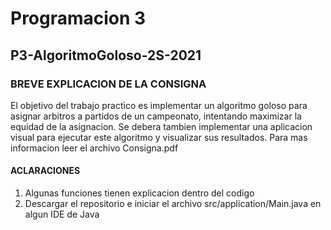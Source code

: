# Programacion 3

## P3-AlgoritmoGoloso-2S-2021

### BREVE EXPLICACION DE LA CONSIGNA
El objetivo del trabajo practico es implementar un algoritmo goloso para asignar arbitros
a partidos de un campeonato, intentando maximizar la equidad de la asignacion. Se debera 
tambien implementar una aplicacion visual para ejecutar este algoritmo y visualizar sus resultados.
Para mas informacion leer el archivo Consigna.pdf

#### ACLARACIONES

1) Algunas funciones tienen explicacion dentro del codigo
2) Descargar el repositorio e iniciar el archivo src/application/Main.java en algun IDE de Java
